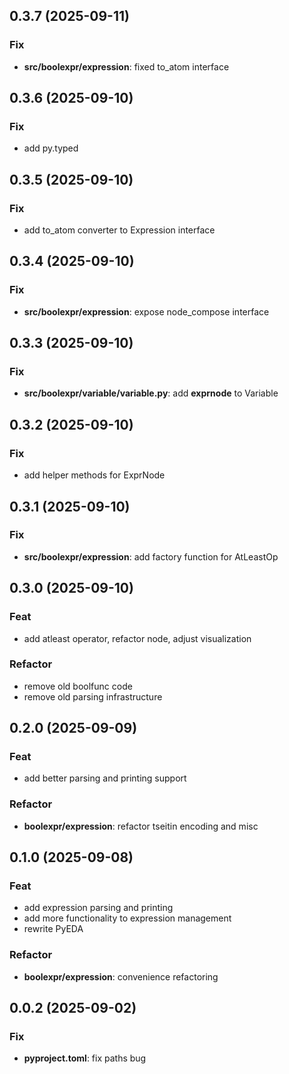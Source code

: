 ## 0.3.7 (2025-09-11)

### Fix

- **src/boolexpr/expression**: fixed to_atom interface

## 0.3.6 (2025-09-10)

### Fix

- add py.typed

## 0.3.5 (2025-09-10)

### Fix

- add to_atom converter to Expression interface

## 0.3.4 (2025-09-10)

### Fix

- **src/boolexpr/expression**: expose node_compose interface

## 0.3.3 (2025-09-10)

### Fix

- **src/boolexpr/variable/variable.py**: add __exprnode__ to Variable

## 0.3.2 (2025-09-10)

### Fix

- add helper methods for ExprNode

## 0.3.1 (2025-09-10)

### Fix

- **src/boolexpr/expression**: add factory function for AtLeastOp

## 0.3.0 (2025-09-10)

### Feat

- add atleast operator, refactor node, adjust visualization

### Refactor

- remove old boolfunc code
- remove old parsing infrastructure

## 0.2.0 (2025-09-09)

### Feat

- add better parsing and printing support

### Refactor

- **boolexpr/expression**: refactor tseitin encoding and misc

## 0.1.0 (2025-09-08)

### Feat

- add expression parsing and printing
- add more functionality to expression management
- rewrite PyEDA

### Refactor

- **boolexpr/expression**: convenience refactoring

## 0.0.2 (2025-09-02)

### Fix

- **pyproject.toml**: fix paths bug

